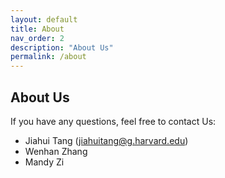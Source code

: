```yaml
---
layout: default
title: About
nav_order: 2
description: "About Us"
permalink: /about
---
```


## About Us

If you have any questions, feel free to contact Us:

* Jiahui Tang (jiahuitang@g.harvard.edu)
* Wenhan Zhang
* Mandy Zi

